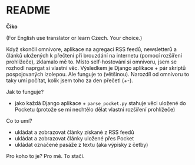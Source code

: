# README

__Čiko__

(For English use translator or learn Czech. Your choice.)

Když skončil omnivore, aplikace na agregaci RSS feedů, newsletterů a článků uložených k přečtení při brouzdání na internetu (pomocí rozšíření prohlížeče), zklamalo mě to. Místo self-hostování si omnivoru, jsem se rozhodl naprgat si vlastní věc. Výsledkem je Django aplikace + pár skriptů pospojovaných izolepou. Ale funguje to (většinou). Narozdíl od omnivoru to taky umí počítat, kolik jsem toho za den přečetl (+-). 

Jak to funguje?
- jako každá Django aplikace + `parse_pocket.py` stahuje věci uložené do Pocketu (protože se mi nechtělo dělat vlastní rozšíření prohlížeče)

Co to umí?
- ukládat a zobrazovat články získané z RSS feedů
- ukládat a zobrazovat články uložené přes Pocket
- ukládat označené pasáže z textu (aka výpisky z četby)

Pro koho to je?
Pro mě. To stačí. 